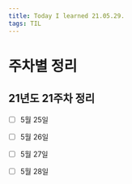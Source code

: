 ```yaml
---
title: Today I learned 21.05.29.
tags: TIL
---
```



# 주차별 정리
## 21년도 21주차 정리

- [ ] 5월 25일

- [ ] 5월 26일

- [ ] 5월 27일

- [ ] 5월 28일

  


